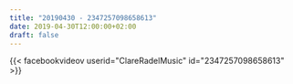```yaml
---
title: "20190430 - 2347257098658613"
date: 2019-04-30T12:00:00+02:00
draft: false
---
```


{{< facebookvideov userid="ClareRadelMusic" id="2347257098658613" >}}